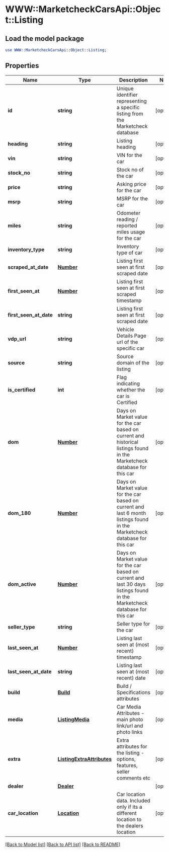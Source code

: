 # WWW::MarketcheckCarsApi::Object::Listing

## Load the model package
```perl
use WWW::MarketcheckCarsApi::Object::Listing;
```

## Properties
Name | Type | Description | Notes
------------ | ------------- | ------------- | -------------
**id** | **string** | Unique identifier representing a specific listing from the Marketcheck database | [optional] 
**heading** | **string** | Listing heading | [optional] 
**vin** | **string** | VIN for the car | [optional] 
**stock_no** | **string** | Stock no of the car | [optional] 
**price** | **string** | Asking price for the car | [optional] 
**msrp** | **string** | MSRP for the car | [optional] 
**miles** | **string** | Odometer reading / reported miles usage for the car | [optional] 
**inventory_type** | **string** | Inventory type of car | [optional] 
**scraped_at_date** | [**Number**](Number.md) | Listing first seen at first scraped date | [optional] 
**first_seen_at** | [**Number**](Number.md) | Listing first seen at first scraped timestamp | [optional] 
**first_seen_at_date** | **string** | Listing first seen at first scraped date | [optional] 
**vdp_url** | **string** | Vehicle Details Page url of the specific car | [optional] 
**source** | **string** | Source domain of the listing | [optional] 
**is_certified** | **int** | Flag indicating whether the car is Certified | [optional] 
**dom** | [**Number**](Number.md) | Days on Market value for the car based on current and historical listings found in the Marketcheck database for this car | [optional] 
**dom_180** | [**Number**](Number.md) | Days on Market value for the car based on current and last 6 month listings found in the Marketcheck database for this car | [optional] 
**dom_active** | [**Number**](Number.md) | Days on Market value for the car based on current and last 30 days listings found in the Marketcheck database for this car | [optional] 
**seller_type** | **string** | Seller type for the car | [optional] 
**last_seen_at** | [**Number**](Number.md) | Listing last seen at (most recent) timestamp | [optional] 
**last_seen_at_date** | **string** | Listing last seen at (most recent) date | [optional] 
**build** | [**Build**](Build.md) | Build / Specifications attributes | [optional] 
**media** | [**ListingMedia**](ListingMedia.md) | Car Media Attributes - main photo link/url and photo links | [optional] 
**extra** | [**ListingExtraAttributes**](ListingExtraAttributes.md) | Extra attributes for the listing - options, features, seller comments etc | [optional] 
**dealer** | [**Dealer**](Dealer.md) |  | [optional] 
**car_location** | [**Location**](Location.md) | Car location data. Included only if its a different location to the dealers location | [optional] 

[[Back to Model list]](../README.md#documentation-for-models) [[Back to API list]](../README.md#documentation-for-api-endpoints) [[Back to README]](../README.md)


